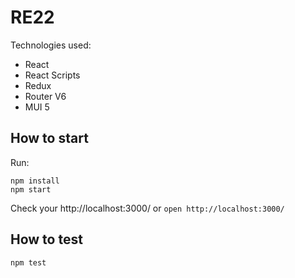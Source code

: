 # RE22

Technologies used:

- React
- React Scripts
- Redux
- Router V6
- MUI 5

## How to start

Run:
```
npm install
npm start
```

Check your http://localhost:3000/ or  `open http://localhost:3000/`

## How to test

`npm test`
